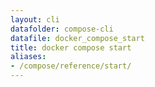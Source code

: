 ```yaml
---
layout: cli
datafolder: compose-cli
datafile: docker_compose_start
title: docker compose start
aliases:
- /compose/reference/start/
---
```

<!--
Sorry, but the contents of this page are automatically generated from
Docker's source code. If you want to suggest a change to the text that appears
here, you'll need to find the string by searching this repo:
https://github.com/docker/compose
-->
